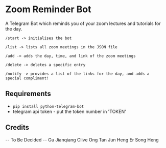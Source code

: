 # Zoom Reminder Bot
A Telegram Bot which reminds you of your zoom lectures and tutorials for the day.

```/start -> initialises the bot```

```/list -> lists all zoom meetings in the JSON file```

```/add -> adds the day, time, and link of the zoom meetings```

```/delete -> deletes a specific entry```

```/notify -> provides a list of the links for the day, and adds a special compliment!```

## Requirements
* ```pip install python-telegram-bot```
* telegram api token - put the token number in 'TOKEN'

## Credits
-- To Be Decided --
Gu Jianqiang
Clive Ong
Tan Jun Heng
Er Song Heng
